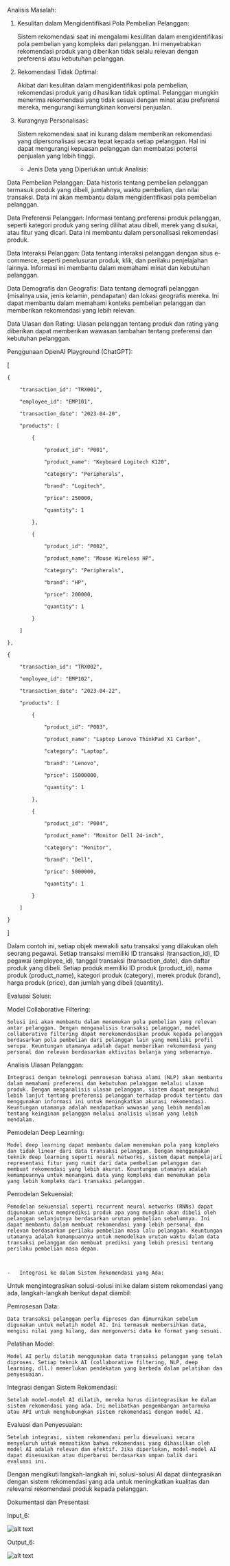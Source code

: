 Analisis Masalah:


1. Kesulitan dalam Mengidentifikasi Pola Pembelian Pelanggan: 


    Sistem rekomendasi saat ini mengalami kesulitan dalam mengidentifikasi pola pembelian yang kompleks dari pelanggan. Ini menyebabkan rekomendasi produk yang diberikan tidak selalu relevan dengan preferensi atau kebutuhan pelanggan.


2. Rekomendasi Tidak Optimal: 
    
    
    Akibat dari kesulitan dalam mengidentifikasi pola pembelian, rekomendasi produk yang dihasilkan tidak optimal. Pelanggan mungkin menerima rekomendasi yang tidak sesuai dengan minat atau preferensi mereka, mengurangi kemungkinan konversi penjualan.


3. Kurangnya Personalisasi: 

    
    Sistem rekomendasi saat ini kurang dalam memberikan rekomendasi yang dipersonalisasi secara tepat kepada setiap pelanggan. Hal ini dapat mengurangi kepuasan pelanggan dan membatasi potensi penjualan yang lebih tinggi.


    - Jenis Data yang Diperlukan untuk Analisis:
    

Data Pembelian Pelanggan: Data historis tentang pembelian pelanggan termasuk produk yang dibeli, jumlahnya, waktu pembelian, dan nilai transaksi. Data ini akan membantu dalam mengidentifikasi pola pembelian pelanggan.

Data Preferensi Pelanggan: Informasi tentang preferensi produk pelanggan, seperti kategori produk yang sering dilihat atau dibeli, merek yang disukai, atau fitur yang dicari. Data ini membantu dalam personalisasi rekomendasi produk.

Data Interaksi Pelanggan: Data tentang interaksi pelanggan dengan situs e-commerce, seperti penelusuran produk, klik, dan perilaku penjelajahan lainnya. Informasi ini membantu dalam memahami minat dan kebutuhan pelanggan.

Data Demografis dan Geografis: Data tentang demografi pelanggan (misalnya usia, jenis kelamin, pendapatan) dan lokasi geografis mereka. Ini dapat membantu dalam memahami konteks pembelian pelanggan dan memberikan rekomendasi yang lebih relevan.

Data Ulasan dan Rating: Ulasan pelanggan tentang produk dan rating yang diberikan dapat memberikan wawasan tambahan tentang preferensi dan kebutuhan pelanggan.


Penggunaan OpenAI Playground (ChatGPT):



[

    {

        "transaction_id": "TRX001",

        "employee_id": "EMP101",

        "transaction_date": "2023-04-20",

        "products": [

            {

                "product_id": "P001",

                "product_name": "Keyboard Logitech K120",

                "category": "Peripherals",

                "brand": "Logitech",

                "price": 250000,

                "quantity": 1

            },

            {

                "product_id": "P002",

                "product_name": "Mouse Wireless HP",

                "category": "Peripherals",

                "brand": "HP",

                "price": 200000,

                "quantity": 1

            }

        ]

    },

    {

        "transaction_id": "TRX002",

        "employee_id": "EMP102",

        "transaction_date": "2023-04-22",

        "products": [

            {

                "product_id": "P003",

                "product_name": "Laptop Lenovo ThinkPad X1 Carbon",

                "category": "Laptop",

                "brand": "Lenovo",

                "price": 15000000,

                "quantity": 1

            },

            {

                "product_id": "P004",

                "product_name": "Monitor Dell 24-inch",

                "category": "Monitor",

                "brand": "Dell",

                "price": 5000000,

                "quantity": 1

            }

        ]

    }

]


Dalam contoh ini, setiap objek mewakili satu transaksi yang dilakukan oleh seorang pegawai. Setiap transaksi memiliki ID transaksi (transaction_id), ID pegawai (employee_id), tanggal transaksi (transaction_date), dan daftar produk yang dibeli. Setiap produk memiliki ID produk (product_id), nama produk (product_name), kategori produk (category), merek produk (brand), harga produk (price), dan jumlah yang dibeli (quantity).


Evaluasi Solusi:


Model Collaborative Filtering:

    
    Solusi ini akan membantu dalam menemukan pola pembelian yang relevan antar pelanggan. Dengan menganalisis transaksi pelanggan, model collaborative filtering dapat merekomendasikan produk kepada pelanggan berdasarkan pola pembelian dari pelanggan lain yang memiliki profil serupa. Keuntungan utamanya adalah dapat memberikan rekomendasi yang personal dan relevan berdasarkan aktivitas belanja yang sebenarnya.

    
Analisis Ulasan Pelanggan: 

    
    Integrasi dengan teknologi pemrosesan bahasa alami (NLP) akan membantu dalam memahami preferensi dan kebutuhan pelanggan melalui ulasan produk. Dengan menganalisis ulasan pelanggan, sistem dapat mengetahui lebih lanjut tentang preferensi pelanggan terhadap produk tertentu dan menggunakan informasi ini untuk meningkatkan akurasi rekomendasi. Keuntungan utamanya adalah mendapatkan wawasan yang lebih mendalam tentang keinginan pelanggan melalui analisis ulasan yang lebih mendalam.

    
Pemodelan Deep Learning: 

    
    Model deep learning dapat membantu dalam menemukan pola yang kompleks dan tidak linear dari data transaksi pelanggan. Dengan menggunakan teknik deep learning seperti neural networks, sistem dapat mempelajari representasi fitur yang rumit dari data pembelian pelanggan dan membuat rekomendasi yang lebih akurat. Keuntungan utamanya adalah kemampuannya untuk menangani data yang kompleks dan menemukan pola yang lebih kompleks dari transaksi pelanggan.

    
Pemodelan Sekuensial: 

    
    Pemodelan sekuensial seperti recurrent neural networks (RNNs) dapat digunakan untuk memprediksi produk apa yang mungkin akan dibeli oleh pelanggan selanjutnya berdasarkan urutan pembelian sebelumnya. Ini dapat membantu dalam membuat rekomendasi yang lebih personal dan relevan berdasarkan perilaku pembelian masa lalu pelanggan. Keuntungan utamanya adalah kemampuannya untuk memodelkan urutan waktu dalam data transaksi pelanggan dan membuat prediksi yang lebih presisi tentang perilaku pembelian masa depan.



    -   Integrasi ke dalam Sistem Rekomendasi yang Ada:


Untuk mengintegrasikan solusi-solusi ini ke dalam sistem rekomendasi yang ada, langkah-langkah berikut dapat diambil:

Pemrosesan Data: 


    Data transaksi pelanggan perlu diproses dan dimurnikan sebelum digunakan untuk melatih model AI. Ini termasuk membersihkan data, mengisi nilai yang hilang, dan mengonversi data ke format yang sesuai.


Pelatihan Model:


    Model AI perlu dilatih menggunakan data transaksi pelanggan yang telah diproses. Setiap teknik AI (collaborative filtering, NLP, deep learning, dll.) memerlukan pendekatan yang berbeda dalam pelatihan dan penyesuaian.


Integrasi dengan Sistem Rekomendasi:


    Setelah model-model AI dilatih, mereka harus diintegrasikan ke dalam sistem rekomendasi yang ada. Ini melibatkan pengembangan antarmuka atau API untuk menghubungkan sistem rekomendasi dengan model AI.

    
Evaluasi dan Penyesuaian: 


    Setelah integrasi, sistem rekomendasi perlu dievaluasi secara menyeluruh untuk memastikan bahwa rekomendasi yang dihasilkan oleh model AI adalah relevan dan efektif. Jika diperlukan, model-model AI dapat disesuaikan atau diperbarui berdasarkan umpan balik dari evaluasi ini.


Dengan mengikuti langkah-langkah ini, solusi-solusi AI dapat diintegrasikan dengan sistem rekomendasi yang ada untuk meningkatkan kualitas dan relevansi rekomendasi produk kepada pelanggan.

Dokumentasi dan Presentasi:

Input_6:

 ![alt text](https://github.com/abdannsykr/DE_Abdan-Syakur/blob/main/23.Introduction%20AI%20on%20Data%20Engineer/screenshot/input6.jpg)
 
Output_6:

 ![alt text](https://github.com/abdannsykr/DE_Abdan-Syakur/blob/main/23.Introduction%20AI%20on%20Data%20Engineer/screenshot/output6.jpg)